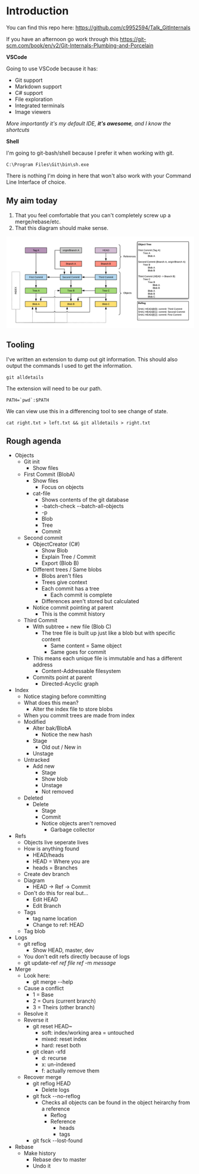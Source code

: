 # Introduction

You can find this repo here: https://github.com/c9952594/Talk_GitInternals

If you have an afternoon go work through this https://git-scm.com/book/en/v2/Git-Internals-Plumbing-and-Porcelain

**VSCode**

Going to use VSCode because it has:

- Git support
- Markdown support
- C# support
- File exploration
- Integrated terminals
- Image viewers

*More importantly it's my default IDE, ***it's awesome***, and I know the shortcuts*

**Shell**

I'm going to git-bash/shell because I prefer it when working with git.

```
C:\Program Files\Git\bin\sh.exe
```

There is nothing I'm doing in here that won't also work with your Command Line Interface of choice.

## My aim today

1. That you feel comfortable that you can't completely screw up a merge/rebase/etc.
2. That this diagram should make sense.

![](EndGame.png)

## Tooling

I've written an extension to dump out git information. This should also output the commands I used to get the information.

```
git alldetails
```

The extension will need to be our path.

```
PATH=`pwd`:$PATH
```

We can view use this in a differencing tool to see change of state.

```
cat right.txt > left.txt && git alldetails > right.txt
```

## Rough agenda

- Objects
  - Git init
    - Show files
  - First Commit (BlobA)
    - Show files
      - Focus on objects
    - cat-file 
      - Shows contents of the git database
      - -batch-check --batch-all-objects
      - -p
      - Blob
      - Tree
      - Commit
  - Second commit
    - ObjectCreator (C#)
      - Show Blob
      - Explain Tree / Commit
      - Export (Blob B)
    - Different trees / Same blobs
      - Blobs aren't files
      - Trees give context
      - Each commit has a tree
        - Each commit is complete
      - Differences aren't stored but calculated
    - Notice commit pointing at parent
      - This is the commit history
  - Third Commit
    - With subtree + new file (Blob C)
      - The tree file is built up just like a blob but with specific content
        - Same content = Same object
        - Same goes for commit
    - This means each unique file is immutable and has a different address
      - Content-Addressable filesystem
    - Commits point at parent
      - Directed-Acyclic graph
- Index
  - Notice staging before committing
  - What does this mean?
    - Alter the index file to store blobs
  - When you commit trees are made from index
  - Modified
    - Alter bak/BlobA
      - Notice the new hash
    - Stage
      - Old out / New in
    - Unstage
  - Untracked
    - Add new
      - Stage
      - Show blob
      - Unstage
      - Not removed
  - Deleted
    - Delete
      - Stage 
      - Commit
      - Notice objects aren't removed
        - Garbage collector
- Refs
  - Objects live seperate lives
  - How is anything found 
    - HEAD/heads
    - HEAD = Where you are
    - heads = Branches
  - Create dev branch
  - Diagram
    - HEAD -> Ref -> Commit
  - Don't do this for real but...
    - Edit HEAD
    - Edit Branch
  - Tags
    - tag name location
    - Change to ref: HEAD
  - Tag blob
- Logs
  - git reflog
    - Show HEAD, master, dev
  - You don't edit refs directly because of logs
  - git update-ref *ref file* *ref* -m *message*
- Merge
  - Look here: 
    - git merge --help
  - Cause a conflict
    - 1 = Base
    - 2 = Ours (current branch)
    - 3 = Theirs (other branch)
  - Resolve it
  - Reverse it
    - git reset HEAD~
      - soft: index/working area = untouched
      - mixed: reset index
      - hard: reset both
    - git clean -xfd
      - d: recurse
      - x: un-indexed
      - f: actually remove them
  - Recover merge
    - git reflog HEAD
      - Delete logs
    - git fsck --no-reflog
      - Checks all objects can be found in the object heirarchy from a reference
        - Reflog
        - Reference
          - heads
          - tags
    - git fsck --lost-found
- Rebase
  - Make history
    - Rebase dev to master
    - Undo it